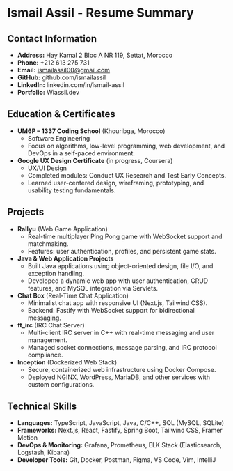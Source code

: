 # Ismail Assil - Resume Summary

## Contact Information
- **Address:** Hay Kamal 2 Bloc A NR 119, Settat, Morocco  
- **Phone:** +212 613 275 731  
- **Email:** ismailassil00@gmail.com  
- **GitHub:** github.com/ismailassil  
- **LinkedIn:** linkedin.com/in/ismail-assil  
- **Portfolio:** Wiassil.dev  

## Education & Certificates
- **UM6P – 1337 Coding School** (Khouribga, Morocco)  
  - Software Engineering  
  - Focus on algorithms, low-level programming, web development, and DevOps in a self-paced environment.  
- **Google UX Design Certificate** (in progress, Coursera)  
  - UX/UI Design  
  - Completed modules: Conduct UX Research and Test Early Concepts.  
  - Learned user-centered design, wireframing, prototyping, and usability testing fundamentals.  

## Projects
- **Rallyu** (Web Game Application)  
  - Real-time multiplayer Ping Pong game with WebSocket support and matchmaking.  
  - Features: user authentication, profiles, and persistent game stats.  
- **Java & Web Application Projects**  
  - Built Java applications using object-oriented design, file I/O, and exception handling.  
  - Developed a dynamic web app with user authentication, CRUD features, and MySQL integration via Servlets.  
- **Chat Box** (Real-Time Chat Application)  
  - Minimalist chat app with responsive UI (Next.js, Tailwind CSS).  
  - Backend: Fastify with WebSocket support for bidirectional messaging.  
- **ft_irc** (IRC Chat Server)  
  - Multi-client IRC server in C++ with real-time messaging and user management.  
  - Managed socket connections, message parsing, and IRC protocol compliance.  
- **Inception** (Dockerized Web Stack)  
  - Secure, containerized web infrastructure using Docker Compose.  
  - Deployed NGINX, WordPress, MariaDB, and other services with custom configurations.  

## Technical Skills
- **Languages:** TypeScript, JavaScript, Java, C/C++, SQL (MySQL, SQLite)  
- **Frameworks:** Next.js, React, Fastify, Spring Boot, Tailwind CSS, Framer Motion  
- **DevOps & Monitoring:** Grafana, Prometheus, ELK Stack (Elasticsearch, Logstash, Kibana)  
- **Developer Tools:** Git, Docker, Postman, Figma, VS Code, Vim, IntelliJ